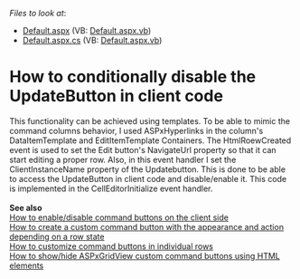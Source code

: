 <!-- default file list -->
*Files to look at*:

* [Default.aspx](./CS/Default.aspx) (VB: [Default.aspx.vb](./VB/Default.aspx.vb))
* [Default.aspx.cs](./CS/Default.aspx.cs) (VB: [Default.aspx.vb](./VB/Default.aspx.vb))
<!-- default file list end -->
# How to conditionally disable the UpdateButton in client code


<p>This functionality can be achieved using templates. To be able to mimic the command columns behavior, I used ASPxHyperlinks in the column's DataItemTemplate and EditItemTemplate Containers. The HtmlRoewCreated event is used to set the Edit button's NavigateUrl property so that it can start editing a proper row. Also, in this event handler I set the ClientInstanceName property of the Updatebutton. This is done to be able to access the UpdateButton in client code and disable/enable it. This code is implemented in the CellEditorInitialize event handler.<br><br><strong>See also</strong><br><a href="https://www.devexpress.com/Support/Center/p/E2345">How to enable/disable command buttons on the client side</a><br><a href="https://www.devexpress.com/Support/Center/p/E1246">How to create a custom command button with the appearance and action depending on a row state</a><br><a href="https://www.devexpress.com/Support/Center/p/E366">How to customize command buttons in individual rows</a><br><a href="https://www.devexpress.com/Support/Center/p/E351">How to show/hide ASPxGridView custom command buttons using HTML elements </a></p>

<br/>


